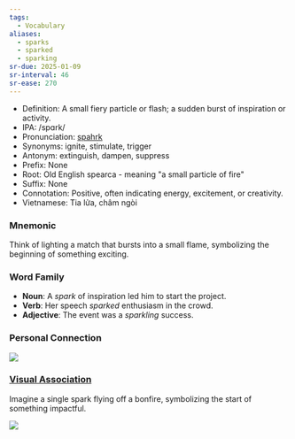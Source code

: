```yaml
---
tags:
  - Vocabulary
aliases:
  - sparks
  - sparked
  - sparking
sr-due: 2025-01-09
sr-interval: 46
sr-ease: 270
---
```

- Definition: A small fiery particle or flash; a sudden burst of inspiration or activity.
- IPA: /spɑrk/
- Pronunciation: [spahrk](https://www.google.com/search?q=how+to+pronounce+spark)
- Synonyms: ignite, stimulate, trigger
- Antonym: extinguish, dampen, suppress
- Prefix: None
- Root: Old English spearca - meaning "a small particle of fire"
- Suffix: None
- Connotation: Positive, often indicating energy, excitement, or creativity.
- Vietnamese: Tia lửa, châm ngòi

### Mnemonic

Think of lighting a match that bursts into a small flame, symbolizing the beginning of something exciting.

### Word Family

- **Noun**: A *spark* of inspiration led him to start the project.
- **Verb**: Her speech *sparked* enthusiasm in the crowd.
- **Adjective**: The event was a *sparkling* success.

### Personal Connection

![](https://encrypted-tbn0.gstatic.com/images?q=tbn:ANd9GcQk8KLrz1OYfFRDTNayIdRwdanvCy0_Jk8ajg&s)

### [Visual Association](https://www.google.com/search?tbm=isch&q=spark)

Imagine a single spark flying off a bonfire, symbolizing the start of something impactful.

![](https://drive.gianhangvn.com/image/xe-chevrolet-spark-van-mau-ghi-bac-593480j19548.jpg)